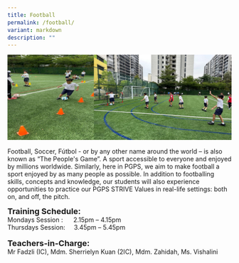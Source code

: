 ```yaml
---
title: Football
permalink: /football/
variant: markdown
description: ""
---
```

<img src="/images/Football_2024.jpg">

Football, Soccer, Fútbol - or by any other name around the world – is also known as “The People's Game”. A sport accessible to everyone and enjoyed by millions worldwide. 
Similarly, here in PGPS, we aim to make football a sport enjoyed by as many people as possible. In addition to footballing skills, concepts and knowledge, our students will also experience opportunities to practice our PGPS STRIVE Values in real-life settings: both on, and off, the pitch.

**<font size="4">Training Schedule:</font>** <br>
Mondays Session :&nbsp;&nbsp; &nbsp;&nbsp;&nbsp;2.15pm – 4.15pm<br>
Thursdays Session:&nbsp;&nbsp; &nbsp;&nbsp;3.45pm – 5.45pm
<br>
<br>
**<font size="4">Teachers-in-Charge:</font>** <br>
Mr Fadzli (IC), Mdm. Sherrielyn Kuan (2IC), Mdm. Zahidah, Ms. Vishalini<br>